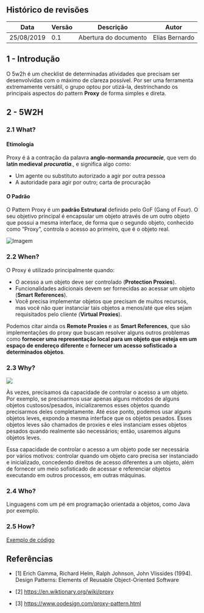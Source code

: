 ## Histórico de revisões

|Data|Versão|Descrição|Autor|
|-|-|-|-|
|25/08/2019|0.1| Abertura do documento |Elias Bernardo|

## 1 - Introdução

O 5w2h é um checklist de determinadas atividades que precisam ser desenvolvidas com o máximo de clareza possível. Por ser uma ferramenta extremamente versátil, o grupo optou por utizá-la, destrinchando os principais aspectos do pattern __Proxy__ de forma simples e direta.

## 2 - 5W2H

### 2.1 What?

#### Etimologia

Proxy é á a contração da palavra __anglo-normanda__ ***procuracie***, que vem do __latin medieval__ ***procuratia***., e significa algo como:

 - Um agente ou substituto autorizado a agir por outra pessoa
 - A autoridade para agir por outro; carta de procuração

#### O Padrão

O Pattern Proxy é um __padrão Estrutural__ definido pelo GoF (Gang of Four). O seu objetivo principal é encapsular um objeto através de um outro objeto que possui a mesma interface, de forma que o segundo objeto, conhecido como “Proxy”, controla o acesso ao primeiro, que é o objeto real.

![Imagem](https://upload.wikimedia.org/wikipedia/commons/6/6e/W3sDesign_Proxy_Design_Pattern_UML.jpg)

### 2.2 When?

O Proxy é utilizado principalmente quando:

- O acesso a um objeto deve ser controlado (__Protection Proxies__).
- Funcionalidades adicionais devem ser fornecidas ao acessar um objeto (__Smart References__).
- Você precisa implementar objetos que precisam de muitos recursos, mas você não quer instanciar tais objetos a menos/até que eles sejam requisitados pelo cliente (__Virtual Proxies__).

Podemos citar ainda os __Remote Proxies__ e as __Smart References__, que são implementações do proxy que buscam resolver alguns outros problemas como __fornecer uma representação local para um objeto que esteja em um espaço de endereço diferente__ e __fornecer um acesso sofisticado a determinados objetos__.

### 2.3 Why?

![](https://www.sihui.io/wp-content/uploads/2018/01/img_5a4dc32163a00.png)

Às vezes, precisamos da capacidade de controlar o acesso a um objeto. Por exemplo, se precisarmos usar apenas alguns métodos de alguns objetos custosos/pesados, inicializaremos esses objetos quando precisarmos deles completamente. Até esse ponto, podemos usar alguns objetos leves, expondo a mesma interface que os objetos pesados. Esses objetos leves são chamados de proxies e eles instanciam esses objetos pesados quando realmente são necessários; então, usaremos alguns objetos leves.

Essa capacidade de controlar o acesso a um objeto pode ser necessária por vários motivos: controlar quando um objeto caro precisa ser instanciado e inicializado, concedendo direitos de acesso diferentes a um objeto, além de fornecer um meio sofisticado de acessar e referenciar objetos executando em outros processos, em outras máquinas.


### 2.4 Who?

Linguagens com um pé em programação orientada a objetos, como Java por exemplo.

### 2.5 How?

[Exemplo de código](https://github.com/fga-desenho-2019-2/design_patterns/tree/master/proxy/exemplo%201)

## Referências

- [1] Erich Gamma, Richard Helm, Ralph Johnson, John Vlissides (1994). Design Patterns: Elements of Reusable Object-Oriented Software

- [2] https://en.wiktionary.org/wiki/proxy

- [3] https://www.oodesign.com/proxy-pattern.html